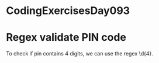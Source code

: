 # CodingExercisesDay093
# Regex validate PIN code

To check if  pin contains 4 digits, we can use the regex \d{4}.
